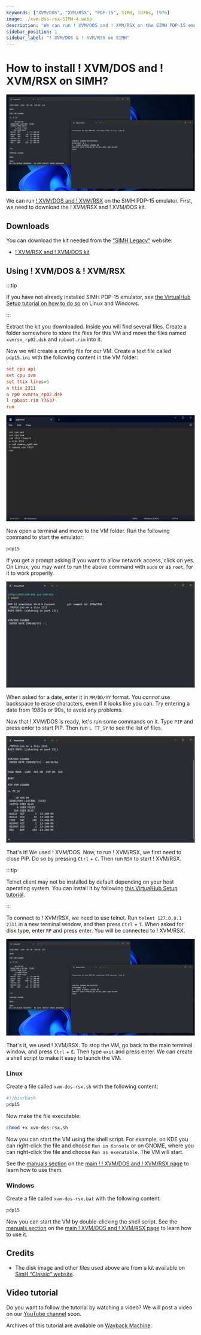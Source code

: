 ```yaml
---
keywords: ["XVM/DOS", "XVM/RSX", "PDP-15", SIMH, 1970s, 1976]
image: ./xvm-dos-rsx-SIMH-4.webp
description: 'We can run ! XVM/DOS and ! XVM/RSX on the SIMH PDP-15 emulator. First, we need to download the ! XVM/RSX and ! XVM/DOS kit. You can download the kit needed from the "SIMH Legacy" website.'
sidebar_position: 1
sidebar_label: "! XVM/DOS & ! XVM/RSX on SIMH"
---
```


# How to install ! XVM/DOS and ! XVM/RSX on SIMH?

![SIMH PDP-15 emulator with ! XVM/RSX](./xvm-dos-rsx-SIMH-4.webp)

We can run [! XVM/DOS and ! XVM/RSX](/1970s/1976/xvm-dos-rsx) on the SIMH PDP-15 emulator. First, we need to download the ! XVM/RSX and ! XVM/DOS kit.

## Downloads

You can download the kit needed from the ["SIMH Legacy"](http://simh.trailing-edge.com/) website:

- [! XVM/RSX and ! XVM/DOS kit](http://simh.trailing-edge.com/kits/xvmrsx_simh_kit.zip)

## Using ! XVM/DOS & ! XVM/RSX

:::tip

If you have not already installed SIMH PDP-15 emulator, see [the VirtualHub Setup tutorial on how to do so](https://setup.virtualhub.eu.org/simh-pdp15/) on Linux and Windows.

:::

Extract the kit you downloaded. Inside you will find several files. Create a folder somewhere to store the files for this VM and move the files named `xvmrsx_rp02.dsk` and `rpboot.rim` into it.

Now we will create a config file for our VM. Create a text file called `pdp15.ini` with the following content in the VM folder:

```ini
set cpu api
set cpu xvm
set ttix lines=5
a ttix 2311
a rp0 xvmrsx_rp02.dsk
l rpboot.rim 77637
run
```

![pdp15.ini](./xvm-dos-rsx-SIMH-1.webp)

Now open a terminal and move to the VM folder. Run the following command to start the emulator:

```bash
pdp15
```

If you get a prompt asking if you want to allow network access, click on yes. On Linux, you may want to run the above command with `sudo` or as `root`, for it to work properlly.

![pdp15](./xvm-dos-rsx-SIMH-2.webp)

When asked for a date, enter it in `MM/DD/YY` format. You _cannot_ use backspace to erase characters, even if it looks like you can. Try entering a date from 1980s or 90s, to avoid any problems.

Now that ! XVM/DOS is ready, let's run some commands on it. Type `PIP` and press enter to start PIP. Then run `L TT_SY` to see the list of files.

![List of files in ! XVM/DOS](./xvm-dos-rsx-SIMH-3.webp)

That's it! We used ! XVM/DOS. Now, to run ! XVM/RSX, we first need to close PIP. Do so by pressing `Ctrl` + `C`. Then run `RSX` to start ! XVM/RSX.

:::tip

Telnet client may not be installed by default depending on your host operating system. You can install it by following [this VirtualHub Setup tutorial](https://setup.virtualhub.eu.org/telnet/).

:::

To connect to ! XVM/RSX, we need to use telnet. Run `telnet 127.0.0.1 2311` in a new terminal window, and then press `Ctrl` + `T`. When asked for disk type, enter `RP` and press enter. You will be connected to ! XVM/RSX.

![! XVM/RSX](./xvm-dos-rsx-SIMH-4.webp)

That's it, we used ! XVM/RSX. To stop the VM, go back to the main terminal window, and press `Ctrl` + `E`. Then type `exit` and press enter. We can create a shell script to make it easy to launch the VM.

### Linux

Create a file called `xvm-dos-rsx.sh` with the following content:

```bash
#!/bin/bash
pdp15
```

Now make the file executable:

```bash
chmod +x xvm-dos-rsx.sh
```

Now you can start the VM using the shell script. For example, on KDE you can right-click the file and choose `Run in Konsole` or on GNOME, where you can right-click the file and choose `Run as executable`. The VM will start.

See the [manuals section](/1970s/1976/xvm-dos-rsx/#manuals) on the [main ! ! XVM/DOS and ! XVM/RSX page](/1970s/1976/xvm-dos-rsx/) to learn how to use them.

### Windows

Create a file called `xvm-dos-rsx.bat` with the following content:

```bash
pdp15
```

Now you can start the VM by double-clicking the shell script. See the [manuals section](/1970s/1976/xvm-dos-rsx/#manuals) on the [main ! XVM/DOS and ! XVM/RSX page](/1970s/1976/xvm-dos-rsx/) to learn how to use it.

## Credits

- The disk image and other files used above are from a kit available on [SimH “Classic” website](http://simh.trailing-edge.com/).

## Video tutorial

Do you want to follow the tutorial by watching a video? We will post a video on our [YouTube channel](https://www.youtube.com/@virtua1hub) soon.

Archives of this tutorial are available on [Wayback Machine](https://web.archive.org/web/*/https://virtualhub.eu.org/1970s/1976/xvm-dos-rsx/simh/).
